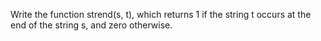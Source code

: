 Write the function strend(s, t), which returns 1 if the string t occurs at the end of the string s, and zero otherwise.